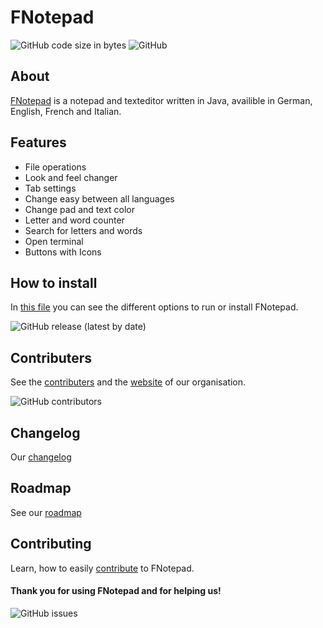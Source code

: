 # FNotepad


![GitHub code size in bytes](https://img.shields.io/github/languages/code-size/fantastic-octo-garbanzo/FNotepad)
![GitHub](https://img.shields.io/github/license/fantastic-octo-garbanzo/FNotepad)

## About
[FNotepad][6] is a notepad and texteditor written in Java, availible in German, English, French and Italian.

## Features
- File operations
- Look and feel changer
- Tab settings
- Change easy between all languages
- Change pad and text color
- Letter and word counter
- Search for letters and words
- Open terminal
- Buttons with Icons

## How to install
In [this file][1] you can see the different options to run or install FNotepad.

![GitHub release (latest by date)](https://img.shields.io/github/v/release/fantastic-octo-garbanzo/FNotepad)

## Contributers
See the [contributers][2] and the [website][7] of our organisation.

![GitHub contributors](https://img.shields.io/github/contributors/fantastic-octo-garbanzo/FNotepad)
## Changelog
Our [changelog][3]
## Roadmap
See our [roadmap][4]
## Contributing
Learn, how to easily [contribute][5] to FNotepad.

#### Thank you for using FNotepad and for helping us!

![GitHub issues](https://img.shields.io/github/issues/fantastic-octo-garbanzo/FNotepad)

[1]: https://github.com/fantastic-octo-garbanzo/FNotepad/blob/main/INSTALL.md
[2]: https://github.com/fantastic-octo-garbanzo/FNotepad/blob/main/CONTRIBUTERS.md
[3]: https://github.com/fantastic-octo-garbanzo/FNotepad/blob/main/CHANGELOG.md
[4]: https://github.com/fantastic-octo-garbanzo/FNotepad/blob/main/ROADMAP.md
[5]: https://github.com/fantastic-octo-garbanzo/FNotepad/blob/main/CONTRIBUTING.md
[6]: https://fantastic-octo-garbanzo.github.io/FNotepad
[7]: https://fantastic-octo-garbanzo.github.io
